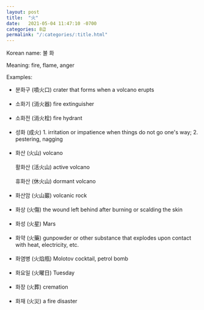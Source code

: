 ```yaml
---
layout: post
title:  "火"
date:   2021-05-04 11:47:10 -0700
categories: 8급
permalink: "/:categories/:title.html"
---
```


Korean name: 불 화

Meaning: fire, flame, anger

Examples:
* 분화구 (噴火口) crater that forms when a volcano erupts <br><br>
* 소화기 (消火器) fire extinguisher <br><br>
* 소화전 (消火栓) fire hydrant <br><br>
* 성화 (成火) 1. irritation or impatience when things do not go one's way; 2. pestering, nagging <br><br>
* 화산 (火山) volcano <br><br>
  활화산 (活火山) active volcano <br><br>
  휴화산 (休火山) dormant volcano <br><br>
* 화산암 (火山巖) volcanic rock <br><br>
* 화상 (火傷) the wound left behind after burning or scalding the skin <br><br>
* 화성 (火星) Mars <br><br>
* 화약 (火藥) gunpowder or other substance that explodes upon contact with heat, electricity, etc. <br><br>
* 화염병 (火焰甁) Molotov cocktail, petrol bomb <br><br>
* 화요일 (火曜日) Tuesday <br><br>
* 화장 (火葬) cremation <br><br>
* 화재 (火災) a fire disaster<br><br>